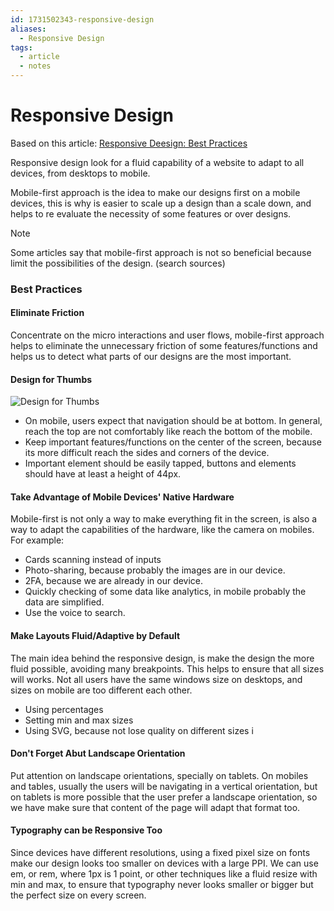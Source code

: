 ```yaml
---
id: 1731502343-responsive-design
aliases:
  - Responsive Design
tags:
  - article
  - notes
---
```


# Responsive Design

Based on this article:  [Responsive Deesign: Best Practices](https://www.toptal.com/designers/responsive/responsive-design-best-practices)

Responsive design look for a fluid capability of a website to adapt to all devices, from desktops to mobile.

Mobile-first approach is the idea to make our designs first on a mobile devices, this is why is easier to scale up a design than a scale down, 
and helps to re evaluate the necessity of some features or over designs.

> [!NOTE]
> Some articles say that mobile-first approach is not so beneficial because limit the possibilities of the design. (search sources)

### Best Practices

#### Eliminate Friction

Concentrate on the micro interactions and user flows, mobile-first approach helps to eliminate the unnecessary friction of some 
features/functions and helps us to detect what parts of our designs are the most important.

#### Design for Thumbs

![Design for Thumbs](/files/design-for-thumbs.png)

- On mobile, users expect that navigation should be at bottom. In general, reach the top are not comfortably like reach the bottom of the mobile.
- Keep important features/functions on the center of the screen, because its more difficult reach the sides and corners of the device.
- Important element should be easily tapped, buttons and elements should have at least a height of 44px.

#### Take Advantage of Mobile Devices' Native Hardware

Mobile-first is not only a way to make everything fit in the screen, is also a way to adapt the capabilities of the hardware, like the camera on mobiles.
For example:
- Cards scanning instead of inputs
- Photo-sharing, because probably the images are in our device.
- 2FA, because we are already in our device.
- Quickly checking of some data like analytics, in mobile probably the data are simplified.
- Use the voice to search.

#### Make Layouts Fluid/Adaptive by Default

The main idea behind the responsive design, is make the design the more fluid possible, avoiding many breakpoints.
This helps to ensure that all sizes will works. Not all users have the same windows size on desktops, and sizes on mobile are too different each other.
- Using percentages
- Setting min and max sizes
- Using SVG, because not lose quality on different sizes
                                      i
#### Don't Forget Abut Landscape Orientation
 
Put attention on landscape orientations, specially on tablets.
On mobiles and tables, usually the users will be navigating in a vertical orientation, but on tablets is more possible that the user prefer a landscape
orientation, so we have make sure that content of the page will adapt that format too.

#### Typography can be Responsive Too

Since devices have different resolutions, using a fixed pixel size on fonts make our design looks too smaller on devices with a large PPI.
We can use em, or rem, where 1px is 1 point, or other techniques like a fluid resize with min and max, to ensure that typography never looks
smaller or bigger but the perfect size on every screen.





